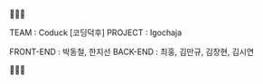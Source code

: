 💛🐥💛

TEAM : Coduck [코딩덕후]
PROJECT : Igochaja

FRONT-END : 박동철, 한지선
BACK-END : 최홍, 김만규, 김창현, 김시연

💛🐥💛
